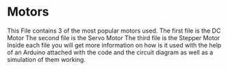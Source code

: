 # Motors
 This File contains 3 of the most popular motors used. 
 The first file is the DC Motor 
 The second file is the Servo Motor 
 The third file is the Stepper Motor 
 Inside each file you will get more information on how is it used with the help of an Arduino attached with the code and the  circuit diagram as well as a simulation of them working. 
